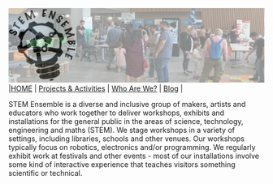 ![STEM Ensemble Banner](stemensemblebanner.svg) <br>
|[HOME](README.md) | [Projects & Activities](ACTIVITIES.md) | [Who Are We?](WHOAREWE.md) |  [Blog](BLOG.md) | <br>

STEM Ensemble is a diverse and inclusive group of makers, artists and educators who work together to deliver workshops, exhibits and installations for the general public in the areas of science, technology, engineering and maths (STEM). We stage workshops in a variety of settings, including libraries, schools and other venues. Our workshops typically focus on robotics, electronics and/or programming. We regularly exhibit work at festivals and other events - most of our installations involve some kind of interactive experience that teaches visitors something scientific or technical. 
